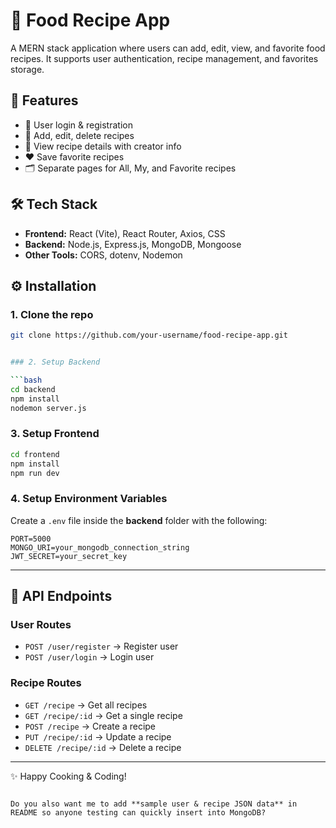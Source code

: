 # 🍲 Food Recipe App

A MERN stack application where users can add, edit, view, and favorite food recipes. It supports user authentication, recipe management, and favorites storage.

## 🚀 Features
- 🔐 User login & registration  
- 🍴 Add, edit, delete recipes  
- 📖 View recipe details with creator info  
- ❤️ Save favorite recipes  
- 🗂️ Separate pages for All, My, and Favorite recipes  

## 🛠️ Tech Stack
- **Frontend:** React (Vite), React Router, Axios, CSS  
- **Backend:** Node.js, Express.js, MongoDB, Mongoose  
- **Other Tools:** CORS, dotenv, Nodemon  

## ⚙️ Installation

### 1. Clone the repo
```bash
git clone https://github.com/your-username/food-recipe-app.git


### 2. Setup Backend

```bash
cd backend
npm install
nodemon server.js
```

### 3. Setup Frontend

```bash
cd frontend
npm install
npm run dev
```

### 4. Setup Environment Variables

Create a `.env` file inside the **backend** folder with the following:

```env
PORT=5000
MONGO_URI=your_mongodb_connection_string
JWT_SECRET=your_secret_key
```

---

## 📌 API Endpoints

### User Routes

* `POST /user/register` → Register user
* `POST /user/login` → Login user

### Recipe Routes

* `GET /recipe` → Get all recipes
* `GET /recipe/:id` → Get a single recipe
* `POST /recipe` → Create a recipe
* `PUT /recipe/:id` → Update a recipe
* `DELETE /recipe/:id` → Delete a recipe

---

✨ Happy Cooking & Coding!

```

Do you also want me to add **sample user & recipe JSON data** in README so anyone testing can quickly insert into MongoDB?
```

